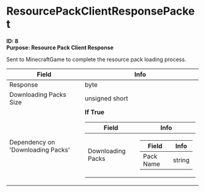 # ResourcePackClientResponsePacket

**ID: 8**  
**Purpose: Resource Pack Client Response**  

Sent to MinecraftGame to complete the resource pack loading process.

<table><thead><tr><th>Field</th><th>Info</th></tr></thead><tbody>
<tr><td>Response</td><td>byte</td></tr>
<tr><td>Downloading Packs Size</td><td>unsigned short</td></tr>
<tr><td>Dependency on 'Downloading Packs'</td><td><b>If True</b><br>
  <table><thead><tr><th>Field</th><th>Info</th></tr></thead><tbody>
  <tr><td>Downloading Packs</td><td><table><thead><tr><th>Field</th><th>Info</th></tr></thead><tbody>
    <tr><td>Pack Name</td><td>string</td></tr>
    </tbody></table></td></tr>
  </tbody></table></td></tr>
</tbody></table>